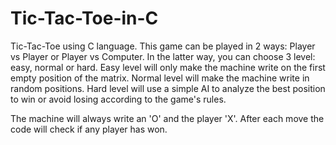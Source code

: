 # Tic-Tac-Toe-in-C
Tic-Tac-Toe using C language.
This game can be played in 2 ways: Player vs Player or Player vs Computer. In the latter way, you can choose 3 level: easy, normal or hard. 
Easy level will only make the machine write on the first empty position of the matrix.
Normal level will make the machine write in random positions.
Hard level will use a simple AI to analyze the best position to win or avoid losing according to the game's rules.

The machine will always write an 'O' and the player 'X'.
After each move the code will check if any player has won.
